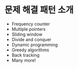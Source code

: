 # 문제 해결 패턴 소개

- Frequency counter
- Multiple pointers
- Sliding window
- Divide and conquer
- Dynamic programming
- Greedy algorithms
- Back tracking
- Many more!
